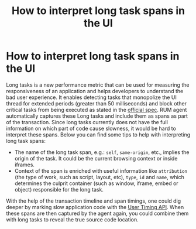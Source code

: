 ﻿---
title: How to interpret long task spans in the UI
description: Long tasks is a new performance metric that can be used for measuring the responsiveness of an application and helps developers to understand the bad...
url: https://docs-v3-preview.elastic.dev/reference/longtasks
products:
  - APM
  - APM Agent
  - Elastic Observability
---

# How to interpret long task spans in the UI

Long tasks is a new performance metric that can be used for measuring the responsiveness of an application and helps developers to understand the bad user experience. It enables detecting tasks that monopolize the UI thread for extended periods (greater than 50 milliseconds) and block other critical tasks from being executed as stated in the [official spec](https://github.com/w3c/longtasks).
RUM agent automatically captures these Long tasks and include them as spans as part of the transaction. Since long tasks currently does not have the full information on which part of code cause slowness, it would be hard to interpret these spans. Below you can find some tips to help with interpreting long task spans:
- The name of the long task span, e.g.: `self`, `same-origin`, etc., implies the origin of the task. It could be the current browsing context or inside iframes.
- Context of the span is enriched with useful information like `attribution` (the type of work, such as script, layout, etc), `type`, `id` and `name`, which determines the culprit container (such as window, iframe, embed or object) responsible for the long task.

With the help of the transaction timeline and span timings, one could dig deeper by marking slow application code with the [User Timing API](https://developer.mozilla.org/en-US/docs/Web/API/Performance/mark). When these spans are then captured by the agent again, you could combine them with long tasks to reveal the true source code location.